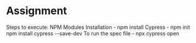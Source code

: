 # Assignment
Steps to execute:
NPM Modules Installation - npm install
Cypress - npm init
npm install cypress --save-dev
To run the spec file - npx cypress open
